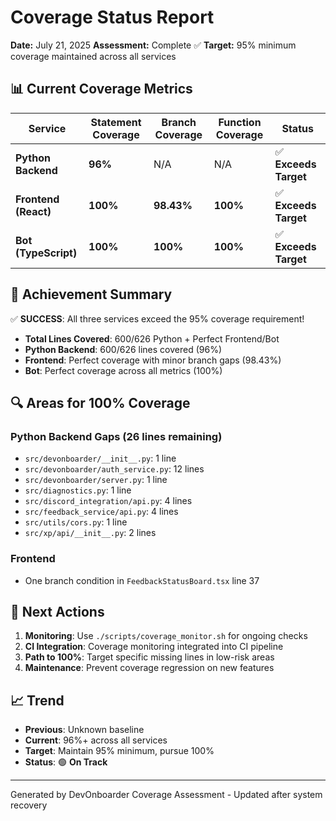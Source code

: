 # Coverage Status Report

**Date:** July 21, 2025
**Assessment:** Complete ✅
**Target:** 95% minimum coverage maintained across all services

## 📊 Current Coverage Metrics

| Service              | Statement Coverage | Branch Coverage | Function Coverage | Status                |
| -------------------- | ------------------ | --------------- | ----------------- | --------------------- |
| **Python Backend**   | **96%**            | N/A             | N/A               | ✅ **Exceeds Target** |
| **Frontend (React)** | **100%**           | **98.43%**      | **100%**          | ✅ **Exceeds Target** |
| **Bot (TypeScript)** | **100%**           | **100%**        | **100%**          | ✅ **Exceeds Target** |

## 🎯 Achievement Summary

✅ **SUCCESS**: All three services exceed the 95% coverage requirement!

-   **Total Lines Covered**: 600/626 Python + Perfect Frontend/Bot
-   **Python Backend**: 600/626 lines covered (96%)
-   **Frontend**: Perfect coverage with minor branch gaps (98.43%)
-   **Bot**: Perfect coverage across all metrics (100%)

## 🔍 Areas for 100% Coverage

### Python Backend Gaps (26 lines remaining)

-   `src/devonboarder/__init__.py`: 1 line
-   `src/devonboarder/auth_service.py`: 12 lines
-   `src/devonboarder/server.py`: 1 line
-   `src/diagnostics.py`: 1 line
-   `src/discord_integration/api.py`: 4 lines
-   `src/feedback_service/api.py`: 4 lines
-   `src/utils/cors.py`: 1 line
-   `src/xp/api/__init__.py`: 2 lines

### Frontend

-   One branch condition in `FeedbackStatusBoard.tsx` line 37

## 🚀 Next Actions

1. **Monitoring**: Use `./scripts/coverage_monitor.sh` for ongoing checks
2. **CI Integration**: Coverage monitoring integrated into CI pipeline
3. **Path to 100%**: Target specific missing lines in low-risk areas
4. **Maintenance**: Prevent coverage regression on new features

## 📈 Trend

-   **Previous**: Unknown baseline
-   **Current**: 96%+ across all services
-   **Target**: Maintain 95% minimum, pursue 100%
-   **Status**: 🟢 **On Track**

---

Generated by DevOnboarder Coverage Assessment - Updated after system recovery
